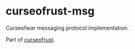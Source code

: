 # curseofrust-msg

Curseofwar messaging protocol implementation.

Part of [curseofrust](https://codeberg.org/DM-Earth/curseofrust).
